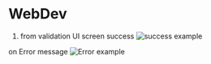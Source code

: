 # WebDev

1. from validation UI screen
success
 ![success example]("/formValidator/images/success.png" "success image")

on Error message 
![Error example](".//../formValidator/images/error.png" "error image")